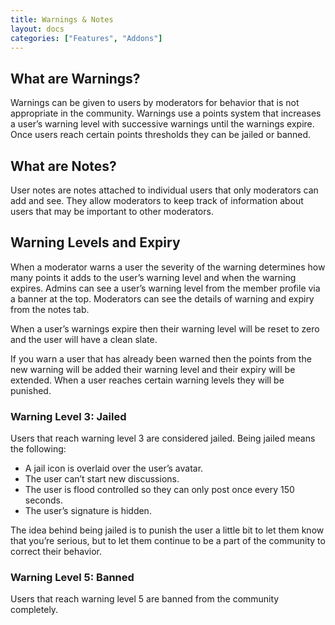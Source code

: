 ```yaml
---
title: Warnings & Notes
layout: docs
categories: ["Features", "Addons"]
---
```


## What are Warnings?

Warnings can be given to users by moderators for behavior that is not appropriate in the community. Warnings use a points system that increases a user’s warning level with successive warnings until the warnings expire. Once users reach certain points thresholds they can be jailed or banned.

## What are Notes?

User notes are notes attached to individual users that only moderators can add and see. They allow moderators to keep track of information about users that may be important to other moderators.

## Warning Levels and Expiry

When a moderator warns a user the severity of the warning determines how many points it adds to the user’s warning level and when the warning expires. Admins can see a user’s warning level from the member profile via a banner at the top. Moderators can see the details of warning and expiry from the notes tab.

When a user’s warnings expire then their warning level will be reset to zero and the user will have a clean slate.

If you warn a user that has already been warned then the points from the new warning will be added their warning level and their expiry will be extended. When a user reaches certain warning levels they will be punished.

### Warning Level 3: Jailed

Users that reach warning level 3 are considered jailed. Being jailed means the following:

* A jail icon is overlaid over the user’s avatar.
* The user can’t start new discussions.
* The user is flood controlled so they can only post once every 150 seconds.
* The user’s signature is hidden.

The idea behind being jailed is to punish the user a little bit to let them know that you’re serious, but to let them continue to be a part of the community to correct their behavior.

### Warning Level 5: Banned

Users that reach warning level 5 are banned from the community completely.
